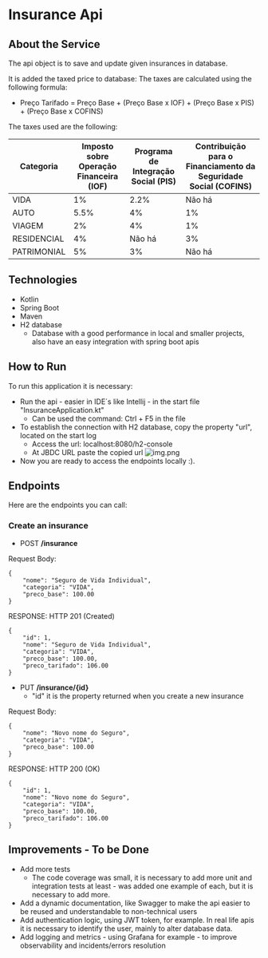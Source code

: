 # Insurance Api

## About the Service
The api object is to save and update given insurances in database.

It is added the taxed price to database:
The taxes are calculated using the following formula:

* Preço Tarifado = Preço Base + (Preço Base x IOF) + (Preço Base x PIS) + (Preço Base x COFINS)

The taxes used are the following:

| **Categoria** | **Imposto sobre Operação Financeira (IOF)** | **Programa de Integração Social (PIS)** | **Contribuição para o Financiamento da Seguridade Social (COFINS)** |
|---------------|---------------------------------------------|-----------------------------------------|---------------------------------------------------------------------|
| VIDA          | 1%                                          | 2.2%                                    | Não há                                                              |
| AUTO          | 5.5%                                        | 4%                                      | 1%                                                                  |
| VIAGEM        | 2%                                          | 4%                                      | 1%                                                                  |
| RESIDENCIAL   | 4%                                          | Não há                                  | 3%                                                                  |
| PATRIMONIAL   | 5%                                          | 3%                                      | Não há                                                              |

## Technologies

* Kotlin
* Spring Boot
* Maven
* H2 database
  * Database with a good performance in local and smaller projects, also have an easy integration with spring boot apis


## How to Run
To run this application it is necessary:
* Run the api - easier in IDE´s like Intellij - in the start file "InsuranceApplication.kt"
  * Can be used the command: Ctrl + F5 in the file
* To establish the connection with H2 database, copy the property "url", located on the start log
  * Access the url: localhost:8080/h2-console
  * At JBDC URL paste the copied url
    ![img.png](img.png)
* Now you are ready to access the endpoints locally :).

## Endpoints

Here are the endpoints you can call:

### Create an insurance

* POST <b>/insurance</b>

Request Body:
```
{
    "nome": "Seguro de Vida Individual",
    "categoria": "VIDA",
    "preco_base": 100.00
}
```

RESPONSE: HTTP 201 (Created)
```
{
    "id": 1,
    "nome": "Seguro de Vida Individual",
    "categoria": "VIDA",
    "preco_base": 100.00,
    "preco_tarifado": 106.00
}
```

* PUT <b>/insurance/{id}</b>
  * "id" it is the property returned when you create a new insurance


Request Body:

```
{
    "nome": "Novo nome do Seguro",
    "categoria": "VIDA",
    "preco_base": 100.00
}
```

RESPONSE: HTTP 200 (OK)
```
{
    "id": 1,
    "nome": "Novo nome do Seguro",
    "categoria": "VIDA",
    "preco_base": 100.00,
    "preco_tarifado": 106.00
}
```

## Improvements - To be Done

* Add more tests
  * The code coverage was small, it is necessary to add more unit and integration tests at least - was added one example of each, but it is necessary to add more.
* Add a dynamic documentation, like Swagger to make the api easier to be reused and understandable to non-technical users
* Add authentication logic, using JWT token, for example. In real life apis it is necessary to identify the user, mainly to alter database data.
* Add logging and metrics - using Grafana for example - to improve observability and incidents/errors resolution
